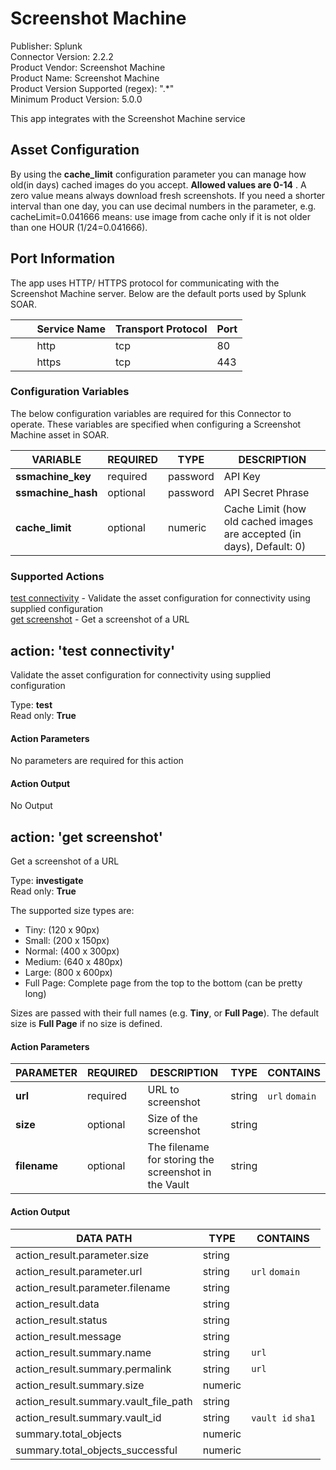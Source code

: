 [comment]: # "Auto-generated SOAR connector documentation"
# Screenshot Machine

Publisher: Splunk  
Connector Version: 2\.2\.2  
Product Vendor: Screenshot Machine  
Product Name: Screenshot Machine  
Product Version Supported (regex): "\.\*"  
Minimum Product Version: 5\.0\.0  

This app integrates with the Screenshot Machine service

[comment]: # " File: readme.md"
[comment]: # "  Copyright (c) 2016-2021 Splunk Inc."
[comment]: # ""
[comment]: # "  Licensed under Apache 2.0 (https://www.apache.org/licenses/LICENSE-2.0.txt)"
[comment]: # ""
## Asset Configuration

By using the **cache_limit** configuration parameter you can manage how old(in days) cached images
do you accept. **Allowed values are 0-14** . A zero value means always download fresh screenshots.
If you need a shorter interval than one day, you can use decimal numbers in the parameter, e.g.
cacheLimit=0.041666 means: use image from cache only if it is not older than one HOUR
(1/24=0.041666).

## Port Information

The app uses HTTP/ HTTPS protocol for communicating with the Screenshot Machine server. Below are
the default ports used by Splunk SOAR.

|         Service Name | Transport Protocol | Port |
|----------------------|--------------------|------|
|         http         | tcp                | 80   |
|         https        | tcp                | 443  |


### Configuration Variables
The below configuration variables are required for this Connector to operate.  These variables are specified when configuring a Screenshot Machine asset in SOAR.

VARIABLE | REQUIRED | TYPE | DESCRIPTION
-------- | -------- | ---- | -----------
**ssmachine\_key** |  required  | password | API Key
**ssmachine\_hash** |  optional  | password | API Secret Phrase
**cache\_limit** |  optional  | numeric | Cache Limit \(how old cached images are accepted \(in days\), Default\: 0\)

### Supported Actions  
[test connectivity](#action-test-connectivity) - Validate the asset configuration for connectivity using supplied configuration  
[get screenshot](#action-get-screenshot) - Get a screenshot of a URL  

## action: 'test connectivity'
Validate the asset configuration for connectivity using supplied configuration

Type: **test**  
Read only: **True**

#### Action Parameters
No parameters are required for this action

#### Action Output
No Output  

## action: 'get screenshot'
Get a screenshot of a URL

Type: **investigate**  
Read only: **True**

The supported size types are\:<ul><li>Tiny\: \(120 x 90px\)</li><li>Small\: \(200 x 150px\)</li><li>Normal\: \(400 x 300px\)</li><li>Medium\: \(640 x 480px\)</li><li>Large\: \(800 x 600px\)</li><li>Full Page\: Complete page from the top to the bottom \(can be pretty long\)</li></ul><p>Sizes are passed with their full names \(e\.g\. <b>Tiny</b>, or <b>Full Page</b>\)\. The default size is <b>Full Page</b> if no size is defined\.

#### Action Parameters
PARAMETER | REQUIRED | DESCRIPTION | TYPE | CONTAINS
--------- | -------- | ----------- | ---- | --------
**url** |  required  | URL to screenshot | string |  `url`  `domain` 
**size** |  optional  | Size of the screenshot | string | 
**filename** |  optional  | The filename for storing the screenshot in the Vault | string | 

#### Action Output
DATA PATH | TYPE | CONTAINS
--------- | ---- | --------
action\_result\.parameter\.size | string | 
action\_result\.parameter\.url | string |  `url`  `domain` 
action\_result\.parameter\.filename | string | 
action\_result\.data | string | 
action\_result\.status | string | 
action\_result\.message | string | 
action\_result\.summary\.name | string |  `url` 
action\_result\.summary\.permalink | string |  `url` 
action\_result\.summary\.size | numeric | 
action\_result\.summary\.vault\_file\_path | string | 
action\_result\.summary\.vault\_id | string |  `vault id`  `sha1` 
summary\.total\_objects | numeric | 
summary\.total\_objects\_successful | numeric | 